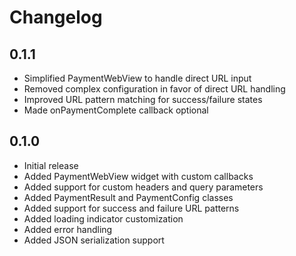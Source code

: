 # Changelog

## 0.1.1

* Simplified PaymentWebView to handle direct URL input
* Removed complex configuration in favor of direct URL handling
* Improved URL pattern matching for success/failure states
* Made onPaymentComplete callback optional

## 0.1.0

* Initial release
* Added PaymentWebView widget with custom callbacks
* Added support for custom headers and query parameters
* Added PaymentResult and PaymentConfig classes
* Added support for success and failure URL patterns
* Added loading indicator customization
* Added error handling
* Added JSON serialization support 